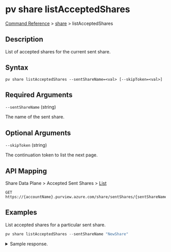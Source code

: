 # pv share listAcceptedShares

[Command Reference](../../../README.md#command-reference) > [share](./main.md) >  listAcceptedShares

## Description

List of accepted shares for the current sent share.

## Syntax

```
pv share listAcceptedShares --sentShareName=<val> [--skipToken=<val>]
```

## Required Arguments

`--sentShareName` (string)

The name of the sent share.

## Optional Arguments

`--skipToken` (string)

The continuation token to list the next page.

## API Mapping

Share Data Plane > Accepted Sent Shares > [List](https://docs.microsoft.com/en-us/rest/api/purview/sharedataplane/accepted-sent-shares/list)
```
GET https://{accountName}.purview.azure.com/share/sentShares/{sentShareName}/acceptedSentShares
```

## Examples

List accepted shares for a particular sent share.

```powershell
pv share listAcceptedShares --sentShareName "NewShare"
```


<details><summary>Sample response.</summary>
<p>

```json
{
   "value":[
      {
         "id":"/sentShares/NewShare/acceptedSentShares/be2c3f1d-ac06-4aca-a5f8-28b44cad17ef",
         "name":"be2c3f1d-ac06-4aca-a5f8-28b44cad17ef",
         "properties":{
            "createdAt":"2022-09-02T13:28:13.1922869Z",
            "expirationDate":null,
            "receivedShareStatus":"Active",
            "receiverEmail":"tarifat@microsoft.com",
            "receiverName":"Taygan Rifat",
            "receiverTargetObjectId":"095354ff-cae8-44ff-8120-22ec5a941b40",
            "receiverTenantName":"Microsoft",
            "senderEmail":"tarifat@microsoft.com",
            "senderName":"Taygan Rifat",
            "senderTenantName":"Microsoft",
            "sharedAt":"2022-09-01T16:48:25.7585096Z"
         },
         "shareKind":"InPlace",
         "type":"sentShares/acceptedSentShares"
      }
   ]
}
```
</p>
</details>
